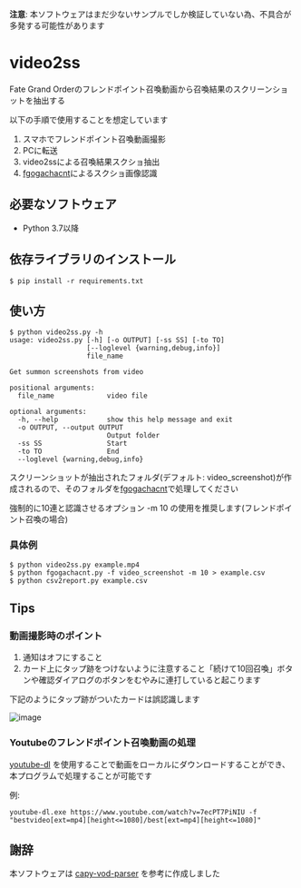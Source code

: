 **注意**: 本ソフトウェアはまだ少ないサンプルでしか検証していない為、不具合が多発する可能性があります

# video2ss

Fate Grand Orderのフレンドポイント召喚動画から召喚結果のスクリーンショットを抽出する

以下の手順で使用することを想定しています

1. スマホでフレンドポイント召喚動画撮影
2. PCに転送
3. video2ssによる召喚結果スクショ抽出
4. [fgogachacnt](https://github.com/fgosc/fgogachacnt)によるスクショ画像認識


## 必要なソフトウェア
- Python 3.7以降

## 依存ライブラリのインストール

```
$ pip install -r requirements.txt
```

## 使い方

```
$ python video2ss.py -h
usage: video2ss.py [-h] [-o OUTPUT] [-ss SS] [-to TO]
                   [--loglevel {warning,debug,info}]
                   file_name

Get summon screenshots from video

positional arguments:
  file_name             video file

optional arguments:
  -h, --help            show this help message and exit
  -o OUTPUT, --output OUTPUT
                        Output folder
  -ss SS                Start
  -to TO                End
  --loglevel {warning,debug,info}
```

スクリーンショットが抽出されたフォルダ(デフォルト: video_screenshot)が作成されるので、そのフォルダを[fgogachacnt](https://github.com/fgosc/fgogachacnt)で処理してください

強制的に10連と認識させるオプション -m 10 の使用を推奨します(フレンドポイント召喚の場合)

### 具体例
```
$ python video2ss.py example.mp4
$ python fgogachacnt.py -f video_screenshot -m 10 > example.csv
$ python csv2report.py example.csv
```

## Tips

### 動画撮影時のポイント

1. 通知はオフにすること
2. カード上にタップ跡をつけないように注意すること「続けて10回召喚」ボタンや確認ダイアログのボタンをむやみに連打していると起こります

下記のようにタップ跡がついたカードは誤認識します

![image](https://user-images.githubusercontent.com/62515228/130352979-3680089b-8dd1-42fc-8b5f-3334ec9befe5.png)

### Youtubeのフレンドポイント召喚動画の処理

[youtube-dl](https://ytdl-org.github.io/youtube-dl/index.html) を使用することで動画をローカルにダウンロードすることができ、本プログラムで処理することが可能です

例:

```
youtube-dl.exe https://www.youtube.com/watch?v=7ecPT7PiNIU -f "bestvideo[ext=mp4][height<=1080]/best[ext=mp4][height<=1080]"
```

## 謝辞

本ソフトウェアは [capy-vod-parser](https://github.com/atlasacademy/capy-vod-parser) を参考に作成しました
